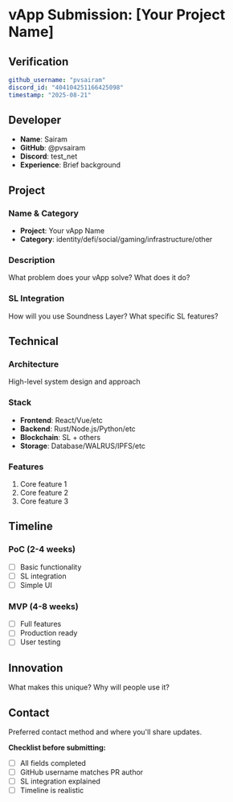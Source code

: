 # vApp Submission: [Your Project Name]

## Verification
```yaml
github_username: "pvsairam"
discord_id: "404104251166425098"
timestamp: "2025-08-21"
```

## Developer
- **Name**: Sairam
- **GitHub**: @pvsairam
- **Discord**: test_net
- **Experience**: Brief background

## Project

### Name & Category
- **Project**: Your vApp Name
- **Category**: identity/defi/social/gaming/infrastructure/other

### Description
What problem does your vApp solve? What does it do?

### SL Integration  
How will you use Soundness Layer? What specific SL features?

## Technical

### Architecture
High-level system design and approach

### Stack
- **Frontend**: React/Vue/etc
- **Backend**: Rust/Node.js/Python/etc  
- **Blockchain**: SL + others
- **Storage**: Database/WALRUS/IPFS/etc

### Features
1. Core feature 1
2. Core feature 2  
3. Core feature 3

## Timeline

### PoC (2-4 weeks)
- [ ] Basic functionality
- [ ] SL integration
- [ ] Simple UI

### MVP (4-8 weeks)  
- [ ] Full features
- [ ] Production ready
- [ ] User testing

## Innovation
What makes this unique? Why will people use it?

## Contact
Preferred contact method and where you'll share updates.


**Checklist before submitting:**
- [ ] All fields completed
- [ ] GitHub username matches PR author  
- [ ] SL integration explained
- [ ] Timeline is realistic

